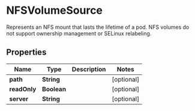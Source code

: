 

# NFSVolumeSource

Represents an NFS mount that lasts the lifetime of a pod. NFS volumes do not support ownership management or SELinux relabeling.
## Properties

Name | Type | Description | Notes
------------ | ------------- | ------------- | -------------
**path** | **String** |  |  [optional]
**readOnly** | **Boolean** |  |  [optional]
**server** | **String** |  |  [optional]



